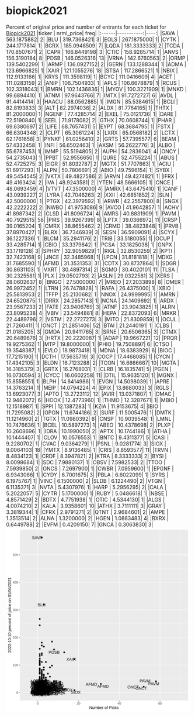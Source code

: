 # biopick2021
Percent of original price and number of entrants for each ticket for [Biopick2021](https://twitter.com/hashtag/Biopick2021)
|ticker |  nrml_price| freq|
|:------|-----------:|----:|
|SAVA   | 563.1875882|    2|
|BLU    | 319.7368421|    3|
|EOLS   | 267.1875000|    1|
|CYTK   | 244.1717814|    1|
|BCRX   | 185.0948509|    7|
|LQDA   | 181.3333333|    2|
|TCDA   | 170.8507671|    2|
|CAPR   | 166.8449198|    3|
|CTIC   | 158.9285714|    1|
|ANVS   | 156.3190184|    8|
|PDSB   | 146.0526316|   13|
|VRNA   | 142.6760563|    2|
|ORMP   | 139.5402299|    1|
|ARMP   | 136.0927152|    2|
|GERN   | 133.1288344|    1|
|ADMA   | 123.6966825|    1|
|XAIR   | 121.1055276|   18|
|STSA   | 117.2866521|    1|
|NBIX   | 112.9133166|    1|
|KRYS   | 111.3598119|    1|
|BCYC   | 111.0416609|    4|
|ACET   | 111.0283159|    2|
|ANIP   | 106.7504933|    1|
|APLS   | 106.6678879|    1|
|RCUS   | 102.3318043|    1|
|BMRN   | 102.1436836|    1|
|MYOV   | 100.3221909|    1|
|MNKD   |  99.6894410|    1|
|ATNM   |  97.9643766|    7|
|IMTX   |  91.7272727|    6|
|AVDL   |  91.4414414|    3|
|HAACU  |  88.0562885|    1|
|IMGN   |  85.5384615|    1|
|BCLI   |  82.8193833|    3|
|ALT    |  82.2974036|    2|
|ALDX   |  81.7764165|    1|
|THTX   |  81.2000000|    1|
|NGENF  |  77.4285714|    2|
|EXEL   |  75.0121736|    1|
|DARE   |  72.5190840|    1|
|SEEL   |  71.9178082|    2|
|GTHX   |  70.0608744|    1|
|PHAR   |  69.6380697|    2|
|LIFE   |  68.7657431|    5|
|EYPT   |  68.3684795|    1|
|FSTX   |  66.6304348|    2|
|CLPT   |  65.3061224|    3|
|LXRX   |  65.0568182|    2|
|LCTX   |  62.1761658|    3|
|PYNKF  |  61.0256410|    2|
|GRTS   |  57.7395577|    6|
|BEAM   |  57.4332458|    1|
|INFI   |  56.6502463|    1|
|AXSM   |  56.2622776|    3|
|ALBO   |  55.6787453|    1|
|IMMP   |  55.5194805|    2|
|AUPH   |  54.2836041|    4|
|ONCY   |  54.2735043|    1|
|PPBT   |  52.9556650|    1|
|QURE   |  52.4755224|    1|
|ABUS   |  52.4725275|    3|
|EIGR   |  51.8032787|    2|
|MGTX   |  51.7707663|    1|
|ACIU   |  51.6917293|    1|
|ALPN   |  50.7806691|    2|
|ABIO   |  49.7596154|    1|
|SYBX   |  49.5454545|    2|
|VKTX   |  49.4827586|    2|
|ARVN   |  49.4274821|    1|
|IFRX   |  49.4163424|    2|
|IVA    |  48.9243581|    2|
|YTEN   |  48.5666105|    1|
|CNCE   |  48.0693459|    4|
|VTVT   |  47.3500000|    4|
|AMRX   |  43.6475410|    1|
|CANF   |  43.0939227|    2|
|LYRA   |  42.7046263|    2|
|XXII   |  42.6851852|    2|
|SLN    |  42.5000000|    1|
|PTGX   |  42.3979592|    1|
|ARWR   |  42.2557800|    8|
|SNGX   |  42.2222222|    2|
|NWBO   |  41.9753086|    9|
|AVCO   |  41.9642857|    1|
|ACHV   |  41.8987342|    2|
|CLSD   |  41.8096724|    4|
|AMRS   |  40.8831909|    1|
|PAVM   |  40.7929515|   58|
|PIRS   |  39.9267399|    8|
|LPTX   |  39.0366972|   11|
|CRSP   |  39.0165204|    1|
|CMRX   |  38.8655462|    2|
|CRMD   |  38.4823848|    1|
|PRVB   |  37.8970427|    1|
|BLRX   |  36.7346939|    3|
|SESN   |  36.5909091|    4|
|SCYX   |  36.1227336|    1|
|BLCM   |  35.2941176|    2|
|TRIB   |  33.5180055|    1|
|OCUP   |  33.4285714|    1|
|CBIO   |  33.3379842|    1|
|PCSA   |  33.1825038|    1|
|GNPX   |  33.1719128|    3|
|SPHRY  |  32.9059829|    1|
|RIGL   |  32.8530259|    2|
|KPTI   |  32.7423168|    9|
|JNCE   |  32.3485968|    1|
|LPCN   |  31.8181818|    1|
|MDXG   |  31.7685590|    1|
|AFMD   |  31.3531353|   31|
|CDTX   |  30.8737864|    1|
|SDGR   |  30.8631103|    1|
|VXRT   |  30.4897314|    2|
|SGMO   |  30.4020101|   11|
|TLSA   |  30.2325581|    1|
|PLX    |  29.0502793|    2|
|ASLN   |  29.0322581|    3|
|XERS   |  28.0602637|    8|
|BNGO   |  27.5000000|    7|
|MREO   |  27.2033898|    8|
|OMER   |  26.9972452|    1|
|LTRN   |  26.7478828|    1|
|RAFA   |  26.4375000|    1|
|XBIO   |  25.5813953|    2|
|TFFP   |  25.2130682|    1|
|NNOX   |  24.9999995|    1|
|AMRN   |  24.6520875|    1|
|DRRX   |  24.2857143|    1|
|NCNA   |  24.1409692|    1|
|ARDX   |  23.9567233|    2|
|FATE   |  23.9406769|    3|
|ATNF   |  23.9043825|    1|
|ALRN   |  23.8095238|    4|
|VBIV   |  23.5494881|    8|
|HEPA   |  22.8372093|    6|
|MRKR   |  22.4489796|    2|
|VSTM   |  22.2727273|    3|
|MITO   |  21.8309859|    1|
|OCUL   |  21.7260411|    1|
|ONCT   |  21.2851406|   52|
|BTAI   |  21.2440191|    1|
|CLBS   |  21.0185205|    3|
|GMDA   |  20.9411765|    3|
|SRNE   |  20.6506365|    3|
|CTMX   |  20.6489676|    3|
|HRTX   |  20.2220087|    1|
|ADAP   |  19.9667221|   12|
|PRQR   |  19.9275362|    1|
|MTP    |  19.8000000|    1|
|PHIO   |  19.7508897|    6|
|CTSO   |  19.3548387|    1|
|EVLO   |  18.9873418|    1|
|MDNA   |  18.6383929|    6|
|BIOC   |  17.7215190|    1|
|DCTH   |  17.5635719|    3|
|COCP   |  17.4468085|    1|
|CYCN   |  17.4342105|    3|
|ELDN   |  16.7123288|    2|
|TCON   |  16.6666667|   10|
|MGTA   |  16.3185379|    3|
|GRTX   |  16.2768031|    1|
|CLRB   |  16.1835741|    5|
|PGEN   |  16.0730594|    3|
|CYCC   |  16.0602258|   11|
|DTIL   |  15.9635120|    1|
|MGNX   |  15.8558551|    1|
|BLPH   |  14.8414986|    1|
|EVGN   |  14.5098039|    1|
|APRE   |  14.3763214|    1|
|MEIP   |  14.0794224|    4|
|EPIX   |  13.8680033|    3|
|RGLS   |  13.6923077|    3|
|APTO   |  13.2723112|   12|
|AVIR   |  13.0371807|    1|
|DMAC   |  12.9482072|    6|
|HOOK   |  12.4773960|    1|
|THMO   |  12.3287671|    1|
|MBIO   |  12.1518987|    1|
|SPPI   |  12.1387283|    1|
|KZIA   |  11.9153675|    4|
|IBIO   |  11.7295082|    2|
|OPGN   |  11.6744186|    2|
|SURF   |  11.5005476|    1|
|DMTK   |  11.1214960|    2|
|TGTX   |  11.0980392|    8|
|CNSP   |  10.9039548|    1|
|LMNL   |  10.7476636|    1|
|BCEL   |  10.5897273|    1|
|ABEO   |  10.4378698|    2|
|PLXP   |  10.2608696|    1|
|IDRA   |  10.1990050|    2|
|APTX   |  10.1744186|    1|
|ATHA   |  10.1444407|    1|
|CLOV   |  10.0576553|    1|
|BNTC   |   9.4311377|    5|
|CASI   |   9.2280702|    1|
|CVAC   |   9.0364279|    1|
|PSNL   |   9.0281774|    3|
|SIOX   |   9.0064103|   18|
|YMTX   |   8.9136485|    1|
|CRIS   |   8.8593577|   11|
|TRVN   |   8.4834123|    1|
|CRDF   |   8.3947821|    2|
|KTRA   |   8.3333333|    2|
|BYSI   |   8.0098684|    1|
|SDC    |   7.9880137|    1|
|OBSV   |   7.5982533|    2|
|TTOO   |   7.5939850|    2|
|ONCS   |   7.2697900|    1|
|CWBR   |   7.0959600|    1|
|EPGNF  |   6.9343066|    1|
|CYDY   |   6.7001675|    3|
|PBLA   |   6.6022099|    1|
|SYRS   |   6.1975767|    1|
|VINC   |   6.1500000|    2|
|SLDB   |   6.1224490|    2|
|VTGN   |   6.1135371|    3|
|NVTA   |   5.4307976|    1|
|HARP   |   5.2956295|    2|
|CALA   |   5.2022057|    5|
|CYTR   |   5.1700000|    1|
|RUBY   |   5.0486618|    1|
|NBSE   |   4.8571429|    2|
|BDTX   |   4.7751938|    1|
|OTIC   |   4.5344130|    1|
|ALGS   |   4.0074210|    2|
|KALA   |   3.9358601|   10|
|ATHX   |   3.7111111|    3|
|GRAY   |   3.3819344|    1|
|CFRX   |   2.9791271|    2|
|QTNT   |   2.9684601|    2|
|AMPE   |   1.3513514|    2|
|ALNA   |   1.3200000|    2|
|HGEN   |   1.0883483|    4|
|BXRX   |   0.6449788|    2|
|EVFM   |   0.4209150|    7|
|GNCA   |   0.3063830|    3|
![retvspicks](biopicks.png?raw=true)
